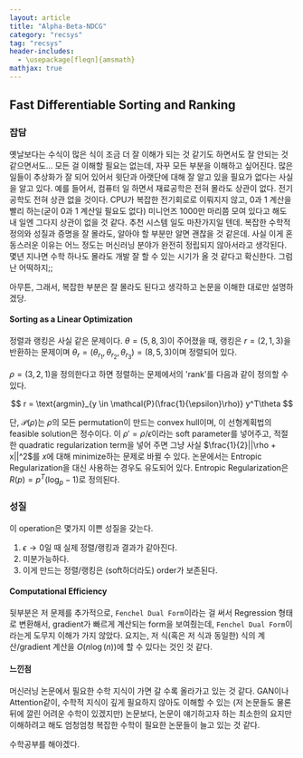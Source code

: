 ```yaml
---
layout: article
title: "Alpha-Beta-NDCG"
category: "recsys"
tag: "recsys"
header-includes:
  - \usepackage[fleqn]{amsmath}
mathjax: true
---
```

## Fast Differentiable Sorting and Ranking


### 잡담
옛날보다는 수식이 많은 식이 조금 더 잘 이해가 되는 것 같기도 하면서도 잘 안되는 것 같으면서도... 모든 걸 이해할 필요는 없는데, 자꾸 모든 부분을 이해하고 싶어진다. 많은 일들이 추상화가 잘 되어 있어서 윗단과 아랫단에 대해 잘 알고 있을 필요가 없다는 사실을 알고 있다. 예를 들어서, 컴퓨터 일 하면서 재료공학은 전혀 몰라도 상관이 없다. 전기공학도 전혀 상관 없을 것이다. CPU가 복잡한 전기회로로 이뤄지지 않고, 0과 1 계산을 빨리 하는(굳이 0과 1 계산일 필요도 없다) 미니언즈 1000만 마리쯤 모여 있다고 해도 내 일엔 그다지 상관이 없을 것 같다. 추천 시스템 일도 마찬가지일 텐데. 복잡한 수학적 정의와 성질과 증명을 잘 몰라도, 알아야 할 부분만 알면 괜찮을 것 같은데. 사실 이게 혼동스러운 이유는 어느 정도는 머신러닝 분야가 완전히 정립되지 않아서라고 생각된다. 몇년 지나면 수학 하나도 몰라도 개발 잘 할 수 있는 시기가 올 것 같다고 확신한다. 그럼 난 어떡하지;;

아무튼, 그래서, 복잡한 부분은 잘 몰라도 된다고 생각하고 논문을 이해한 대로만 설명하겠당.

#### Sorting as a Linear Optimization

정렬과 랭킹은 사실 같은 문제이다.
$\theta=(5,8,3)$이 주어졌을 때, 랭킹은 $r=(2,1,3)$을 반환하는 문제이며 $\theta_r=(\theta_{r_1}, \theta_{r_2}, \theta_{r_3})=(8,5,3)$이며 정렬되어 있다.

$\rho=(3,2,1)$을 정의한다고 하면 정렬하는 문제에서의 'rank'를 다음과 같이 정의할 수 있다.

$$
	r = \text{argmin}_{y \in \mathcal{P}(\frac{1}{\epsilon}\rho)} y^T\theta
$$

단, $\mathcal{P}(\rho)$는 $\rho$의 모든 permutation이 만드는 convex hull이며, 이 선형계획법의 feasible solution은 정수이다.  이 $\rho'=\rho/\epsilon$이라는 soft parameter를 넣어주고, 적절한 quadratic regularization term을 넣어 주면 그냥 사실 $\frac{1}{2}||\rho + x||^2$를 $x$에 대해 minimize하는 문제로 바뀔 수 있다. 논문에서는 Entropic Regularization을 대신 사용하는 경우도 유도되어 있다. Entropic Regularization은 $R(p)= p^T(\log_p-1)$로 정의된다.

### 성질
이 operation은 몇가지 이쁜 성질을 갖는다.

1. $\epsilon \rightarrow 0$일 때 실제 정렬/랭킹과 결과가 같아진다.
2. 미분가능하다.
3. 이게 만드는 정렬/랭킹은 (soft하더라도) order가 보존된다.


#### Computational Efficiency
뒷부분은 저 문제를 추가적으로, `Fenchel Dual Form`이라는 걸 써서 Regression 형태로 변환해서, gradient가 빠르게 계산되는 form을 보여줬는데, `Fenchel Dual Form`이라는게 도무지 이해가 가지 않았다. 요지는, 저 식(혹은 저 식과 동일한) 식의 계산/gradient 계산을 $O(n\log(n))$에 할 수 있다는 것인 것 같다.

#### 느낀점
머신러닝 논문에서 필요한 수학 지식이 가면 갈 수록 올라가고 있는 것 같다. GAN이나 Attention같이, 수학적 지식이 깊게 필요하지 않아도 이해할 수 있는 (저 논문들도 물론 뒤에 깔린 어려운 수학이 있겠지만) 논문보다, 논문이 얘기하고자 하는 최소한의 요지만 이해하려고 해도 엄청엄청 복잡한 수학이 필요한 논문들이 늘고 있는 것 같다.

수학공부를 해야겠다.
